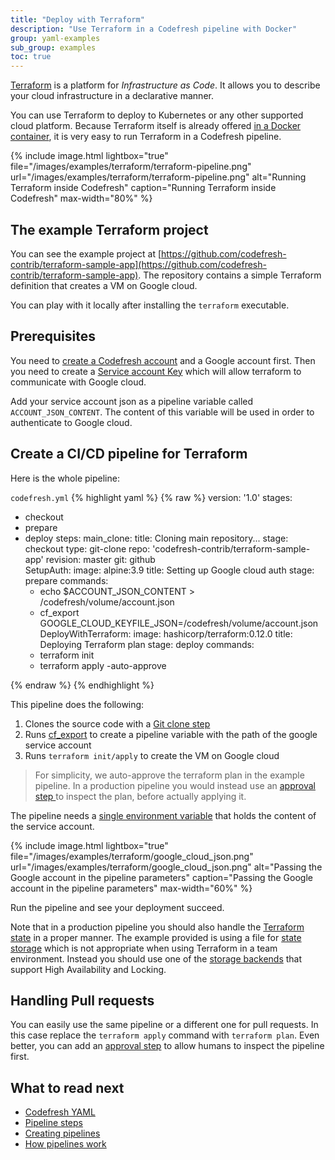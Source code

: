 ```yaml
---
title: "Deploy with Terraform"
description: "Use Terraform in a Codefresh pipeline with Docker"
group: yaml-examples
sub_group: examples
toc: true
---
```


[Terraform](https://www.terraform.io/) is a platform for *Infrastructure as Code*. It allows you to describe your cloud infrastructure in a declarative manner.

You can use Terraform to deploy to Kubernetes or any other supported cloud platform. Because Terraform itself is already offered [in a Docker container](https://hub.docker.com/r/hashicorp/terraform/), it is very easy to run Terraform in a Codefresh pipeline.

 
{% include image.html 
lightbox="true" 
file="/images/examples/terraform/terraform-pipeline.png" 
url="/images/examples/terraform/terraform-pipeline.png" 
alt="Running Terraform inside Codefresh"
caption="Running Terraform inside Codefresh"
max-width="80%" 
%}

## The example Terraform project

You can see the example project at [https://github.com/codefresh-contrib/terraform-sample-app](https://github.com/codefresh-contrib/terraform-sample-app). The repository contains a simple Terraform definition that creates a VM on Google cloud.

You can play with it locally after installing the `terraform` executable. 

## Prerequisites

You need to [create a Codefresh account]({{site.baseurl}}/docs/getting-started/create-a-codefresh-account/) and a Google account first. Then you need to create a [Service account Key](https://cloud.google.com/iam/docs/creating-managing-service-account-keys) which will allow terraform to communicate with Google cloud.


Add your service account json as a pipeline variable called `ACCOUNT_JSON_CONTENT`. The content of this variable will be used
in order to authenticate to Google cloud.

## Create a CI/CD pipeline for Terraform

Here is the whole pipeline:

 `codefresh.yml`
{% highlight yaml %}
{% raw %}
version: '1.0'
stages:
  - checkout
  - prepare   
  - deploy
steps:
  main_clone:
    title: Cloning main repository...
    stage: checkout
    type: git-clone
    repo: 'codefresh-contrib/terraform-sample-app'
    revision: master
    git: github      
  SetupAuth:
    image: alpine:3.9
    title: Setting up Google cloud auth
    stage: prepare
    commands:
      - echo $ACCOUNT_JSON_CONTENT > /codefresh/volume/account.json
      - cf_export GOOGLE_CLOUD_KEYFILE_JSON=/codefresh/volume/account.json
  DeployWithTerraform:
    image: hashicorp/terraform:0.12.0
    title: Deploying Terraform plan
    stage: deploy
    commands:
      - terraform init
      - terraform apply -auto-approve 

{% endraw %}
{% endhighlight %}

This pipeline does the following:

1. Clones the source code with a [Git clone step]({{site.baseurl}}/docs/codefresh-yaml/steps/git-clone/)
1. Runs [cf_export]({{site.baseurl}}/docs/codefresh-yaml/variables/#exporting-environment-variables-from-a-freestyle-step) to create a pipeline variable with the path of the google service account
1. Runs `terraform init/apply` to create the VM on Google cloud

>For simplicity, we auto-approve the terraform plan in the example pipeline. In a production pipeline you would instead use an [approval step ]({{site.baseurl}}/docs/codefresh-yaml/steps/approval/) to inspect the plan, before actually applying it.

The pipeline needs a [single environment variable]({{site.baseurl}}/docs/configure-ci-cd-pipeline/pipelines/#pipeline-settings) that holds the content of the service account.


{% include image.html 
lightbox="true" 
file="/images/examples/terraform/google_cloud_json.png" 
url="/images/examples/terraform/google_cloud_json.png" 
alt="Passing the Google account in the pipeline parameters"
caption="Passing the Google account in the pipeline parameters"
max-width="60%" 
%}


Run the pipeline and see your deployment succeed.


Note that in a production pipeline you should also handle the [Terraform state](https://www.terraform.io/docs/state/) in a proper manner. The example provided is using a file for [state storage](https://www.terraform.io/docs/backends/index.html) which is not appropriate when using Terraform in a team environment. Instead you should use one of the [storage backends](https://www.terraform.io/docs/backends/types/index.html) that support High Availability and Locking.




## Handling Pull requests

You can easily use the same pipeline or a different one for pull requests. In this case replace the `terraform apply` command with `terraform plan`. Even better, you can add an [approval step]({{site.baseurl}}/docs/codefresh-yaml/steps/approval/) to allow humans to inspect the pipeline first.


## What to read next

* [Codefresh YAML]({{site.baseurl}}/docs/codefresh-yaml/what-is-the-codefresh-yaml/)
* [Pipeline steps]({{site.baseurl}}/docs/codefresh-yaml/steps/)
* [Creating pipelines]({{site.baseurl}}/docs/configure-ci-cd-pipeline/pipelines/)
* [How pipelines work]({{site.baseurl}}/docs/configure-ci-cd-pipeline/introduction-to-codefresh-pipelines/)
